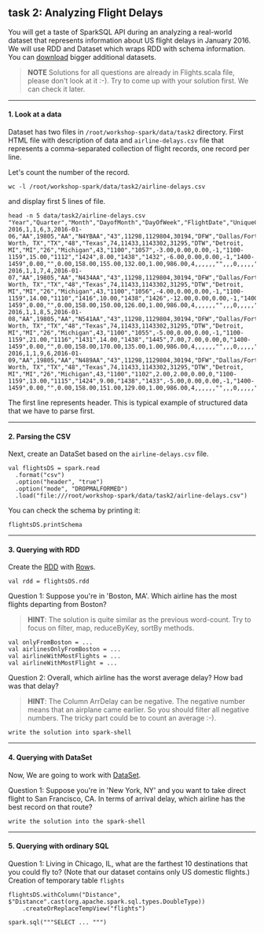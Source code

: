 ## task 2: Analyzing Flight Delays

You will get a taste of SparkSQL API during an analyzing a real-world dataset that represents information about US flight delays in January 2016. We will use RDD and Dataset which wraps RDD with schema information. You can [download](https://www.transtats.bts.gov/DL_SelectFields.asp?Table_ID=236&DB_Short_Name=On-Time) bigger additional datasets.

> **NOTE** Solutions for all questions are already in Flights.scala file, please don't look at it :-). Try to come up with your solution first. We can check it later.
___

#### 1. Look at a data
  Dataset has two files in ```/root/workshop-spark/data/task2``` directory. First HTML file with description of data and ```airline-delays.csv``` file that represents a comma-separated collection of flight records, one record per line.

  Let's count the number of the record.
  ```
  wc -l /root/workshop-spark/data/task2/airline-delays.csv
  ```
  and display first 5 lines of file.
  ```
  head -n 5 data/task2/airline-delays.csv
  "Year","Quarter","Month","DayofMonth","DayOfWeek","FlightDate","UniqueCarrier","AirlineID","Carrier","TailNum","FlightNum","OriginAirportID","OriginAirportSeqID","OriginCityMarketID","Origin","OriginCityName","OriginState","OriginStateFips","OriginStateName","OriginWac","DestAirportID","DestAirportSeqID","DestCityMarketID","Dest","DestCityName","DestState","DestStateFips","DestStateName","DestWac","CRSDepTime","DepTime","DepDelay","DepDelayMinutes","DepDel15","DepartureDelayGroups","DepTimeBlk","TaxiOut","WheelsOff","WheelsOn","TaxiIn","CRSArrTime","ArrTime","ArrDelay","ArrDelayMinutes","ArrDel15","ArrivalDelayGroups","ArrTimeBlk","Cancelled","CancellationCode","Diverted","CRSElapsedTime","ActualElapsedTime","AirTime","Flights","Distance","DistanceGroup","CarrierDelay","WeatherDelay","NASDelay","SecurityDelay","LateAircraftDelay","FirstDepTime","TotalAddGTime","LongestAddGTime","DivAirportLandings","DivReachedDest","DivActualElapsedTime","DivArrDelay","DivDistance","Div1Airport","Div1AirportID","Div1AirportSeqID","Div1WheelsOn","Div1TotalGTime","Div1LongestGTime","Div1WheelsOff","Div1TailNum","Div2Airport","Div2AirportID","Div2AirportSeqID","Div2WheelsOn","Div2TotalGTime","Div2LongestGTime","Div2WheelsOff","Div2TailNum","Div3Airport","Div3AirportID","Div3AirportSeqID","Div3WheelsOn","Div3TotalGTime","Div3LongestGTime","Div3WheelsOff","Div3TailNum","Div4Airport","Div4AirportID","Div4AirportSeqID","Div4WheelsOn","Div4TotalGTime","Div4LongestGTime","Div4WheelsOff","Div4TailNum","Div5Airport","Div5AirportID","Div5AirportSeqID","Div5WheelsOn","Div5TotalGTime","Div5LongestGTime","Div5WheelsOff","Div5TailNum",
  2016,1,1,6,3,2016-01-06,"AA",19805,"AA","N4YBAA","43",11298,1129804,30194,"DFW","Dallas/Fort Worth, TX","TX","48","Texas",74,11433,1143302,31295,"DTW","Detroit, MI","MI","26","Michigan",43,"1100","1057",-3.00,0.00,0.00,-1,"1100-1159",15.00,"1112","1424",8.00,"1438","1432",-6.00,0.00,0.00,-1,"1400-1459",0.00,"",0.00,158.00,155.00,132.00,1.00,986.00,4,,,,,,"",,,0,,,,,"",,,"",,,"","","",,,"",,,"","","",,,"",,,"","","",,,"",,,"","","",,,"",,,"","",
  2016,1,1,7,4,2016-01-07,"AA",19805,"AA","N434AA","43",11298,1129804,30194,"DFW","Dallas/Fort Worth, TX","TX","48","Texas",74,11433,1143302,31295,"DTW","Detroit, MI","MI","26","Michigan",43,"1100","1056",-4.00,0.00,0.00,-1,"1100-1159",14.00,"1110","1416",10.00,"1438","1426",-12.00,0.00,0.00,-1,"1400-1459",0.00,"",0.00,158.00,150.00,126.00,1.00,986.00,4,,,,,,"",,,0,,,,,"",,,"",,,"","","",,,"",,,"","","",,,"",,,"","","",,,"",,,"","","",,,"",,,"","",
  2016,1,1,8,5,2016-01-08,"AA",19805,"AA","N541AA","43",11298,1129804,30194,"DFW","Dallas/Fort Worth, TX","TX","48","Texas",74,11433,1143302,31295,"DTW","Detroit, MI","MI","26","Michigan",43,"1100","1055",-5.00,0.00,0.00,-1,"1100-1159",21.00,"1116","1431",14.00,"1438","1445",7.00,7.00,0.00,0,"1400-1459",0.00,"",0.00,158.00,170.00,135.00,1.00,986.00,4,,,,,,"",,,0,,,,,"",,,"",,,"","","",,,"",,,"","","",,,"",,,"","","",,,"",,,"","","",,,"",,,"","",
  2016,1,1,9,6,2016-01-09,"AA",19805,"AA","N489AA","43",11298,1129804,30194,"DFW","Dallas/Fort Worth, TX","TX","48","Texas",74,11433,1143302,31295,"DTW","Detroit, MI","MI","26","Michigan",43,"1100","1102",2.00,2.00,0.00,0,"1100-1159",13.00,"1115","1424",9.00,"1438","1433",-5.00,0.00,0.00,-1,"1400-1459",0.00,"",0.00,158.00,151.00,129.00,1.00,986.00,4,,,,,,"",,,0,,,,,"",,,"",,,"","","",,,"",,,"","","",,,"",,,"","","",,,"",,,"","","",,,"",,,"","",
  ```
  The first line represents header. This is typical example of structured data that we have to parse first.
 ___
 
#### 2. Parsing the CSV
  Next, create an DataSet based on the ```airline-delays.csv``` file.
  ```
  val flightsDS = spark.read
    .format("csv")
    .option("header", "true")
    .option("mode", "DROPMALFORMED")
    .load("file:///root/workshop-spark/data/task2/airline-delays.csv")
  ```
  You can check the schema by printing it:
  ```
  flightsDS.printSchema
  ```
___
 
#### 3. Querying with RDD
  Create the [RDD](http://spark.apache.org/docs/latest/api/scala/index.html#org.apache.spark.rdd.RDD) with [Row](https://spark.apache.org/docs/2.2.0/api/scala/index.html#org.apache.spark.sql.Row)s.
  ```
  val rdd = flightsDS.rdd
  ```
  
  Question 1: Suppose you're in 'Boston, MA'. Which airline has the most flights departing from Boston? 
  > **HINT**: The solution is quite similar as the previous word-count. Try to focus on filter, map, reduceByKey, sortBy methods.
  ```
  val onlyFromBoston = ...
  val airlinesOnlyFromBoston = ...
  val airlineWithMostFlights = ...
  val airlineWithMostFlight = ...
  ```
  
  Question 2: Overall, which airline has the worst average delay? How bad was that delay?
  > **HINT**: The Column ArrDelay can be negative. The negative number means that an airplane came earlier. So you should filter all negative numbers. The tricky part could be to count an average :-).
  ```
  write the solution into spark-shell
  ```
___
 
#### 4. Querying with DataSet
  Now, We are going to work with [DataSet](https://spark.apache.org/docs/latest/api/scala/index.html#org.apache.spark.sql.Dataset).

  Question 1: Suppose you're in 'New York, NY' and you want to take direct flight to San Francisco, CA. In terms of arrival delay, which airline has the best record on that route?
  ```
  write the solution into the spark-shell
  ```
 ___
 
#### 5. Querying with ordinary SQL
  Question 1: Living in Chicago, IL, what are the farthest 10 destinations that you could fly to? (Note that our dataset contains only US domestic flights.)
  Creation of temporary table ```flights```
  ```
  flightsDS.withColumn("Distance", $"Distance".cast(org.apache.spark.sql.types.DoubleType))
      .createOrReplaceTempView("flights")
  ```
  ```
  spark.sql("""SELECT ... """)
  ```

